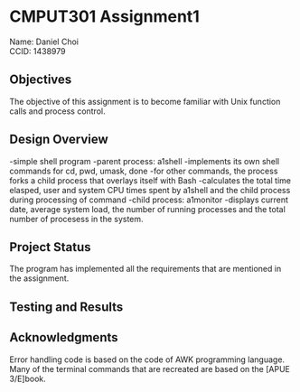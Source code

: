 # CMPUT301 Assignment1

Name: Daniel Choi  
CCID: 1438979  

## Objectives
The objective of this assignment is to become familiar with
Unix function calls and process control.  

## Design Overview
-simple shell program
-parent process: a1shell
	-implements its own shell commands for cd, pwd, umask, done
	-for other commands, the process forks a child process that
	 overlays itself with Bash
	-calculates the total time elasped, user and system CPU times spent
	 by a1shell and the child process during processing of command
-child process: a1monitor
	-displays current date, average system load, the number of running
	 processes and the total number of procesess in the system.

## Project Status
The program has implemented all the requirements that are mentioned in
the assignment.

## Testing and Results

## Acknowledgments
Error handling code is based on the code of AWK programming language.
Many of the terminal commands that are recreated are based
on the [APUE 3/E]book.
